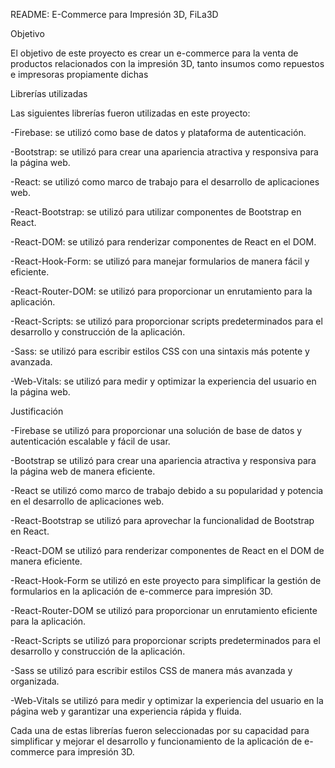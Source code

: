 README: E-Commerce para Impresión 3D, FiLa3D


Objetivo

El objetivo de este proyecto es crear un e-commerce para la venta de productos relacionados con la impresión 3D,
tanto insumos como repuestos e impresoras propiamente dichas

Librerías utilizadas

Las siguientes librerías fueron utilizadas en este proyecto:

-Firebase: se utilizó como base de datos y plataforma de autenticación.

-Bootstrap: se utilizó para crear una apariencia atractiva y responsiva para la página web.

-React: se utilizó como marco de trabajo para el desarrollo de aplicaciones web.

-React-Bootstrap: se utilizó para utilizar componentes de Bootstrap en React.

-React-DOM: se utilizó para renderizar componentes de React en el DOM.

-React-Hook-Form: se utilizó para manejar formularios de manera fácil y eficiente.

-React-Router-DOM: se utilizó para proporcionar un enrutamiento para la aplicación.

-React-Scripts: se utilizó para proporcionar scripts predeterminados para el desarrollo y construcción de la aplicación.

-Sass: se utilizó para escribir estilos CSS con una sintaxis más potente y avanzada.

-Web-Vitals: se utilizó para medir y optimizar la experiencia del usuario en la página web.

Justificación

-Firebase se utilizó para proporcionar una solución de base de datos y autenticación escalable y fácil de usar.

-Bootstrap se utilizó para crear una apariencia atractiva y responsiva para la página web de manera eficiente.

-React se utilizó como marco de trabajo debido a su popularidad y potencia en el desarrollo de aplicaciones web.

-React-Bootstrap se utilizó para aprovechar la funcionalidad de Bootstrap en React.

-React-DOM se utilizó para renderizar componentes de React en el DOM de manera eficiente.

-React-Hook-Form se utilizó en este proyecto para simplificar la gestión de formularios en la aplicación de e-commerce para impresión 3D.

-React-Router-DOM se utilizó para proporcionar un enrutamiento eficiente para la aplicación.


-React-Scripts se utilizó para proporcionar scripts predeterminados para el desarrollo y construcción de la aplicación.

-Sass se utilizó para escribir estilos CSS de manera más avanzada y organizada.

-Web-Vitals se utilizó para medir y optimizar la experiencia del usuario en la página web y garantizar una experiencia rápida y fluida.

Cada una de estas librerías fueron seleccionadas por su capacidad para simplificar y mejorar el desarrollo y funcionamiento de la aplicación de e-commerce para impresión 3D.